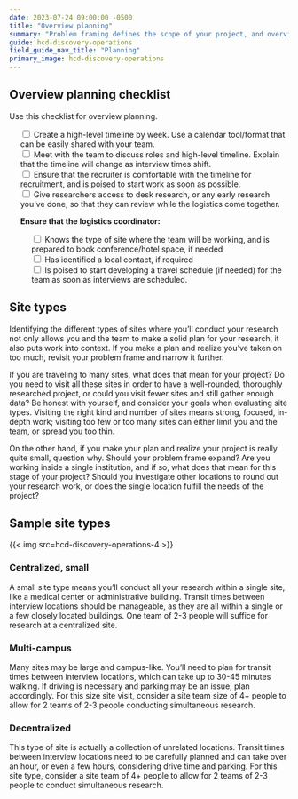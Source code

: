 ```yaml
---
date: 2023-07-24 09:00:00 -0500
title: "Overview planning"
summary: "Problem framing defines the scope of your project, and overview planning is where you make a realistic plan to reach your goal. "
guide: hcd-discovery-operations
field_guide_nav_title: "Planning"
primary_image: hcd-discovery-operations
---
```


## Overview planning checklist

Use this checklist for overview planning.

<div style="margin-left: 20px">
  <input type="checkbox">
  Create a high-level timeline by week. Use a calendar tool/format that can be easily shared with your team.
  </input><br>
  <input type="checkbox">
  Meet with the team to discuss roles and high-level timeline. Explain that the timeline will change as interview times shift.
  </input><br>
  <input type="checkbox">
  Ensure that the recruiter is comfortable with the timeline for recruitment, and is poised to start work as soon as possible.
  </input><br>
  <input type="checkbox">
  Give researchers access to desk research, or any early research you’ve done, so that they can review while the logistics come together.
  </input><br>

**Ensure that the logistics coordinator:**
  <div style="margin-left: 20px">
    <input type="checkbox">
    Knows the type of site where the team will be working, and is prepared to book conference/hotel space, if needed
    </input><br>
    <input type="checkbox">
    Has identified a local contact, if required
    </input><br>
    <input type="checkbox">
    Is poised to start developing a travel schedule (if needed) for the team as soon as interviews are scheduled.
    </input><br>
  </div>
</div>

## Site types

Identifying the different types of sites where you’ll conduct your research not only allows you and the team to make a solid plan for your research, it also puts work into context. If you make a plan and realize you’ve taken on too much, revisit your problem frame and narrow it further.

If you are traveling to many sites, what does that mean for your project? Do you need to visit all these sites in order to have a well-rounded, thoroughly researched project, or could you visit fewer sites and still gather enough data? Be honest with yourself, and consider your goals when evaluating site types. Visiting the right kind and number of sites means strong, focused, in-depth work; visiting too few or too many sites can either limit you and the team, or spread you too thin.

On the other hand, if you make your plan and realize your project is really quite small, question why. Should your problem frame expand? Are you working inside a single institution, and if so, what does that mean for this stage of your project? Should you investigate other locations to round out your research work, or does the single location fulfill the needs of the project?


## Sample site types

{{< img src=hcd-discovery-operations-4 >}}


### Centralized, small

A small site type means you’ll conduct all your research within a single site, like a medical center or administrative building. Transit times between interview locations should be manageable, as they are all within a single or a few closely located buildings. One team of 2-3 people will suffice for research at a centralized site.


### Multi-campus

Many sites may be large and campus-like. You’ll need to plan for transit times between interview locations, which can take up to 30-45 minutes walking. If driving is necessary and parking may be an issue, plan accordingly. For this size site visit, consider a site team size of 4+ people to allow for 2 teams of 2-3 people conducting simultaneous research.


### Decentralized

This type of site is actually a collection of unrelated locations. Transit times between interview locations need to be carefully planned and can take over an hour, or even a few hours, considering drive time and parking. For this site type, consider a site team of 4+ people to allow for 2 teams of 2-3 people to conduct simultaneous research.

